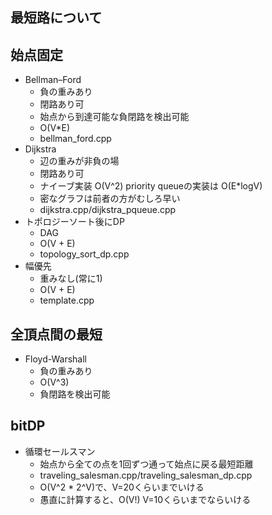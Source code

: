 ## 最短路について

## 始点固定
* Bellman–Ford
  * 負の重みあり
  * 閉路あり可
  * 始点から到達可能な負閉路を検出可能
  * O(V*E)
  * bellman_ford.cpp
* Dijkstra
  * 辺の重みが非負の場
  * 閉路あり可
  * ナイーブ実装 O(V^2) priority queueの実装は O(E*logV)
  * 密なグラフは前者の方がむしろ早い
  * dijkstra.cpp/dijkstra_pqueue.cpp
* トポロジーソート後にDP
  * DAG
  * O(V + E)
  * topology_sort_dp.cpp
* 幅優先
  * 重みなし(常に1)
  * O(V + E)
  * template.cpp

## 全頂点間の最短
* Floyd-Warshall
  * 負の重みあり
  * O(V^3)
  * 負閉路を検出可能

## bitDP
* 循環セールスマン
  * 始点から全ての点を1回ずつ通って始点に戻る最短距離
  * traveling_salesman.cpp/traveling_salesman_dp.cpp
  * O(V^2 * 2^V)で、V=20くらいまでいける
  * 愚直に計算すると、O(V!) V=10くらいまでならいける